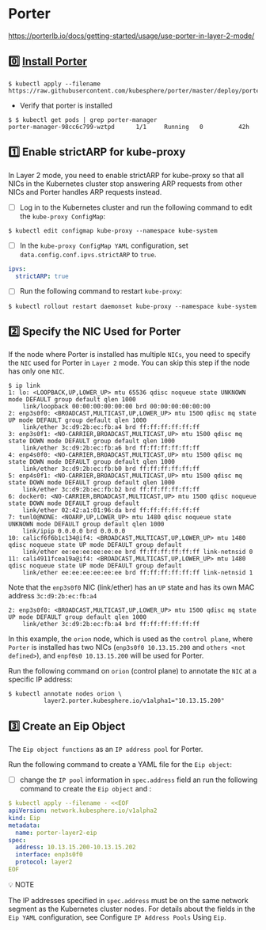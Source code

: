 # Porter

https://porterlb.io/docs/getting-started/usage/use-porter-in-layer-2-mode/

## :zero: [Install Porter](https://porterlb.io/docs/getting-started/installation/install-porter-on-kubernetes/#install-porter-using-kubectl)

```
$ kubectl apply --filename https://raw.githubusercontent.com/kubesphere/porter/master/deploy/porter.yaml
```

* Verify that porter is installed

```
$ $ kubectl get pods | grep porter-manager 
porter-manager-98cc6c799-wztpd      1/1     Running   0          42h
```


## :one: Enable strictARP for kube-proxy

In Layer 2 mode, you need to enable strictARP for kube-proxy so that all NICs in the Kubernetes cluster stop answering ARP requests from other NICs and Porter handles ARP requests instead.

- [ ] Log in to the Kubernetes cluster and run the following command to edit the `kube-proxy ConfigMap`:

```
$ kubectl edit configmap kube-proxy --namespace kube-system
```

- [ ] In the `kube-proxy ConfigMap YAML` configuration, set `data.config.conf.ipvs.strictARP` to `true`.

```yaml
ipvs:
  strictARP: true
```

- [ ] Run the following command to restart `kube-proxy`:

```
$ kubectl rollout restart daemonset kube-proxy --namespace kube-system
```

## :two: Specify the NIC Used for Porter

If the node where Porter is installed has multiple `NICs`, you need to specify the `NIC` used for Porter in `Layer 2` mode. You can skip this step if the node has only one `NIC`.

```
$ ip link
1: lo: <LOOPBACK,UP,LOWER_UP> mtu 65536 qdisc noqueue state UNKNOWN mode DEFAULT group default qlen 1000
    link/loopback 00:00:00:00:00:00 brd 00:00:00:00:00:00
2: enp3s0f0: <BROADCAST,MULTICAST,UP,LOWER_UP> mtu 1500 qdisc mq state UP mode DEFAULT group default qlen 1000
    link/ether 3c:d9:2b:ec:fb:a4 brd ff:ff:ff:ff:ff:ff
3: enp3s0f1: <NO-CARRIER,BROADCAST,MULTICAST,UP> mtu 1500 qdisc mq state DOWN mode DEFAULT group default qlen 1000
    link/ether 3c:d9:2b:ec:fb:a6 brd ff:ff:ff:ff:ff:ff
4: enp4s0f0: <NO-CARRIER,BROADCAST,MULTICAST,UP> mtu 1500 qdisc mq state DOWN mode DEFAULT group default qlen 1000
    link/ether 3c:d9:2b:ec:fb:b0 brd ff:ff:ff:ff:ff:ff
5: enp4s0f1: <NO-CARRIER,BROADCAST,MULTICAST,UP> mtu 1500 qdisc mq state DOWN mode DEFAULT group default qlen 1000
    link/ether 3c:d9:2b:ec:fb:b2 brd ff:ff:ff:ff:ff:ff
6: docker0: <NO-CARRIER,BROADCAST,MULTICAST,UP> mtu 1500 qdisc noqueue state DOWN mode DEFAULT group default 
    link/ether 02:42:a1:01:96:da brd ff:ff:ff:ff:ff:ff
7: tunl0@NONE: <NOARP,UP,LOWER_UP> mtu 1480 qdisc noqueue state UNKNOWN mode DEFAULT group default qlen 1000
    link/ipip 0.0.0.0 brd 0.0.0.0
10: calicf6f6b1c134@if4: <BROADCAST,MULTICAST,UP,LOWER_UP> mtu 1480 qdisc noqueue state UP mode DEFAULT group default 
    link/ether ee:ee:ee:ee:ee:ee brd ff:ff:ff:ff:ff:ff link-netnsid 0
11: cali4911fcea19a@if4: <BROADCAST,MULTICAST,UP,LOWER_UP> mtu 1480 qdisc noqueue state UP mode DEFAULT group default 
    link/ether ee:ee:ee:ee:ee:ee brd ff:ff:ff:ff:ff:ff link-netnsid 1
```

Note that the `enp3s0f0` NIC (link/ether) has an `UP` state and has its own MAC address `3c:d9:2b:ec:fb:a4` 

```
2: enp3s0f0: <BROADCAST,MULTICAST,UP,LOWER_UP> mtu 1500 qdisc mq state UP mode DEFAULT group default qlen 1000
    link/ether 3c:d9:2b:ec:fb:a4 brd ff:ff:ff:ff:ff:ff
```

In this example, the `orion` node, which is used as the `control plane`, where `Porter` is installed has two NICs (`enp3s0f0 10.13.15.200` and `others <not defined>`), and `enpf0s0 10.13.15.200` will be used for Porter.

Run the following command on `orion` (control plane) to annotate the `NIC` at a specific IP address:

```
$ kubectl annotate nodes orion \
          layer2.porter.kubesphere.io/v1alpha1="10.13.15.200"
```

## :three: Create an Eip Object

The `Eip object functions` as an `IP address pool` for Porter.

Run the following command to create a YAML file for the `Eip object`:

- [ ] change the `IP pool` information in `spec.address` field an run the following command to create the `Eip object` and : 

```yaml
$ kubectl apply --filename - <<EOF
apiVersion: network.kubesphere.io/v1alpha2
kind: Eip
metadata:
  name: porter-layer2-eip
spec:
  address: 10.13.15.200-10.13.15.202
  interface: enp3s0f0
  protocol: layer2
EOF
```

:bulb: NOTE

The IP addresses specified in `spec.address` must be on the same network segment as the Kubernetes cluster nodes.
For details about the fields in the `Eip YAML` configuration, see Configure `IP Address Pools` Using `Eip`.

